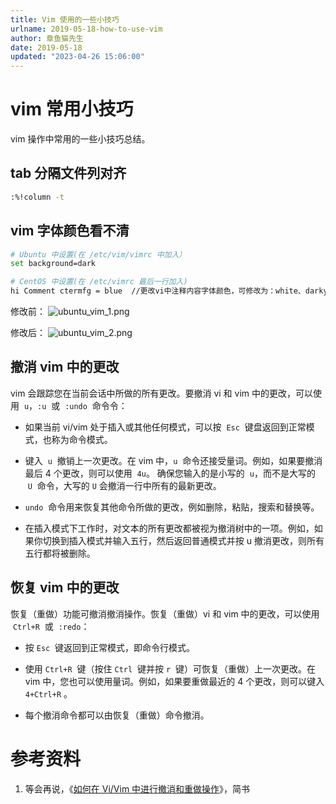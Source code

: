 ```yaml
---
title: Vim 使用的一些小技巧
urlname: 2019-05-18-how-to-use-vim
author: 章鱼猫先生
date: 2019-05-18
updated: "2023-04-26 15:06:00"
---
```


# vim 常用小技巧

vim 操作中常用的一些小技巧总结。

## tab 分隔文件列对齐

```bash
:%!column -t
```

## vim 字体颜色看不清

```bash
# Ubuntu 中设置(在 /etc/vim/vimrc 中加入）
set background=dark

# CentOS 中设置(在 /etc/vimrc 最后一行加入)
hi Comment ctermfg = blue  //更改vi中注释内容字体颜色，可修改为：white、darkyellow、blue 等
```

修改前：
![ubuntu_vim_1.png](https://shub.weiyan.tech/yuque/elog-cookbook-img/Fj1HL8vk95C0qdSKZn7zuAe1qjl6.png)

修改后：
![ubuntu_vim_2.png](https://shub.weiyan.tech/yuque/elog-cookbook-img/FvVDq6tpUUD6gjENp_Rxv9SAZv_P.png)

## 撤消 vim 中的更改

vim 会跟踪您在当前会话中所做的所有更改。要撤消 vi 和 vim 中的更改，可以使用  `u`，`:u`  或  `:undo`  命令令：

- 如果当前 vi/vim 处于插入或其他任何模式，可以按  `Esc`  键盘返回到正常模式，也称为命令模式。

- 键入  `u`  撤销上一次更改。在 vim 中，`u`  命令还接受量词。例如，如果要撤消最后 4 个更改，则可以使用  `4u`。
  确保您输入的是小写的  `u`，而不是大写的  `U`  命令，大写的 `U` 会撤消一行中所有的最新更改。

- `undo`  命令用来恢复其他命令所做的更改，例如删除，粘贴，搜索和替换等。

- 在插入模式下工作时，对文本的所有更改都被视为撤消树中的一项。例如，如果你切换到插入模式并输入五行，然后返回普通模式并按 u 撤消更改，则所有五行都将被删除。

## 恢复 vim 中的更改

恢复（重做）功能可撤消撤消操作。恢复（重做）vi 和 vim 中的更改，可以使用  `Ctrl+R`  或  `:redo`：

- 按 `Esc`  键返回到正常模式，即命令行模式。

- 使用 `Ctrl+R`  键（按住 `Ctrl`  键并按 `r`  键）可恢复（重做）上一次更改。在 vim 中，您也可以使用量词。例如，如果要重做最近的 4 个更改，则可以键入 `4+Ctrl+R` 。

- 每个撤消命令都可以由恢复（重做）命令撤消。

# 参考资料

1.  等会再说，《[如何在 Vi/Vim 中进行撤消和重做操作](https://www.jianshu.com/p/6cc7278a6d50)》，简书
